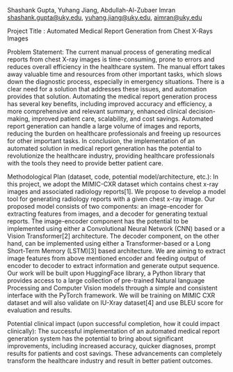 Shashank Gupta, Yuhang Jiang, Abdullah-Al-Zubaer Imran
shashank.gupta@uky.edu, yuhang.jiang@uky.edu, aimran@uky.edu


Project Title : Automated Medical Report Generation from Chest X-Rays Images


Problem Statement: The current manual process of generating medical reports from chest X-ray images is time-consuming, prone to errors and reduces overall efficiency in the healthcare system. The manual effort takes away valuable time and resources from other important tasks, which slows down the diagnostic process, especially in emergency situations. There is a clear need for a solution that addresses these issues, and automation provides that solution. Automating the medical report generation process has several key benefits, including improved accuracy and efficiency, a more comprehensive and relevant summary, enhanced clinical decision-making, improved patient care, scalability, and cost savings. Automated report generation can handle a large volume of images and reports, reducing the burden on healthcare professionals and freeing up resources for other important tasks. In conclusion, the implementation of an automated solution in medical report generation has the potential to revolutionize the healthcare industry, providing healthcare professionals with the tools they need to provide better patient care.


Methodological Plan (dataset, code, potential model/architecture, etc.): In this project, we adopt the MIMIC-CXR dataset which contains chest x-ray images and associated radiology reports[1]. We propose to develop a model tool for generating radiology reports with a given chest x-ray image. Our proposed model consists of two components: an image-encoder for extracting features from images, and a decoder for generating textual reports. The image-encoder component has the potential to be implemented using either a Convolutional Neural Network (CNN) based or a Vision Transformer[2] architecture. The decoder component, on the other hand, can be implemented using either a Transformer-based or a Long Short-Term Memory (LSTM)[3] based architecture. We are aiming to extract image features from above mentioned encoder and feeding output of encoder to decoder to extract information and generate output sequence. Our work will be built upon HuggingFace library, a Python library that provides access to a large collection of pre-trained Natural language Processing and Computer Vision models through a simple and consistent interface with the PyTorch framework. We will be training on MIMIC CXR dataset and will also validate on IU-Xray dataset[4] and use BLEU score for evaluation and results. 

Potential clinical impact (upon successful completion, how it could impact clinically): The successful implementation of an automated medical report generation system has the potential to bring about significant improvements, including increased accuracy, quicker diagnoses, prompt results for patients and cost savings. These advancements can completely transform the healthcare industry and result in better patient outcomes.

